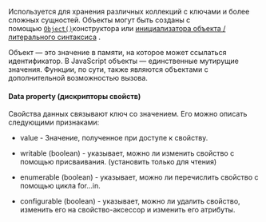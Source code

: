 Используется для хранения различных коллекций с ключами и более сложных сущностей. Объекты могут быть созданы с помощью [`Object()`](https://developer.mozilla.org/en-US/docs/Web/JavaScript/Reference/Global_Objects/Object/Object)конструктора или [инициализатора объекта / литерального синтаксиса](https://developer.mozilla.org/en-US/docs/Web/JavaScript/Reference/Operators/Object_initializer) .

Объект — это значение в памяти, на которое может ссылаться идентификатор. В JavaScript объекты — единственные мутирущие значения. Функции, по сути, также являются объектами с дополнительной возможностью вызова.

#### Data property (дискрипторы свойств)

Свойства данных связывают ключ со значением. Его можно описать следующими признаками:

- value - Значение, полученное при доступе к свойству.

- writable (boolean) - указывает, можно ли изменить свойство с помощью присваивания. (установить только для чтения)

- enumerable (boolean) - указывает, можно ли перечислить свойство с помощью цикла for...in.

- configurable (boolean) - указывает, можно ли удалить свойство, изменить его на свойство-аксессор и изменить его атрибуты.

	